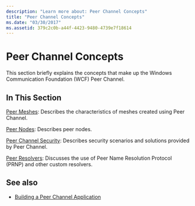 ```yaml
---
description: "Learn more about: Peer Channel Concepts"
title: "Peer Channel Concepts"
ms.date: "03/30/2017"
ms.assetid: 379c2c0b-a44f-4423-9480-4739e7f18614
---
```

# Peer Channel Concepts

This section briefly explains the concepts that make up the Windows Communication Foundation (WCF) Peer Channel.  
  
## In This Section  

 [Peer Meshes](peer-meshes.md):  Describes the characteristics of meshes created using Peer Channel.  
  
 [Peer Nodes](peer-nodes.md):  Describes peer nodes.  
  
 [Peer Channel Security](peer-channel-security.md):  Describes security scenarios and solutions provided by Peer Channel.  
  
 [Peer Resolvers](peer-resolvers.md):  Discusses the use of Peer Name Resolution Protocol (PRNP) and other custom resolvers.  
  
## See also

- [Building a Peer Channel Application](building-a-peer-channel-application.md)
